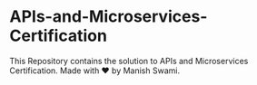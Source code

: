 # APIs-and-Microservices-Certification
This Repository contains the solution to APIs and Microservices Certification.
Made with ❤️ by Manish Swami.